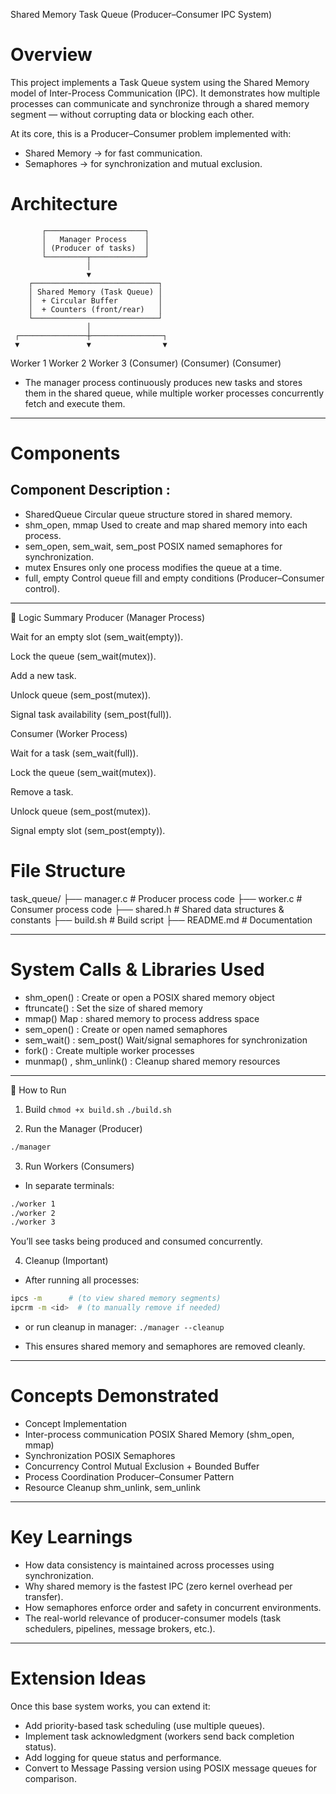 Shared Memory Task Queue (Producer–Consumer IPC System)

# Overview
This project implements a Task Queue system using the Shared Memory model of Inter-Process Communication (IPC).
It demonstrates how multiple processes can communicate and synchronize through a shared memory segment — without corrupting data or blocking each other.

At its core, this is a Producer–Consumer problem implemented with:
- Shared Memory → for fast communication.
- Semaphores → for synchronization and mutual exclusion.

# Architecture
           ┌──────────────────────┐
           │   Manager Process    │
           │ (Producer of tasks)  │
           └─────────┬────────────┘
                     │
                     ▼
        ┌────────────────────────────┐
        │ Shared Memory (Task Queue) │
        │  + Circular Buffer         │
        │  + Counters (front/rear)   │
        └────────────────────────────┘
                     │
     ┌───────────────┼────────────────┐
     ▼               ▼                ▼
 Worker 1       Worker 2         Worker 3
 (Consumer)     (Consumer)       (Consumer)


- The manager process continuously produces new tasks and stores them in the shared queue,
  while multiple worker processes concurrently fetch and execute them.
  
------

# Components
## Component	Description : 
- SharedQueue	Circular queue structure stored in shared memory.
- shm_open, mmap	Used to create and map shared memory into each process.
- sem_open, sem_wait, sem_post	POSIX named semaphores for synchronization.
- mutex	Ensures only one process modifies the queue at a time.
- full, empty	Control queue fill and empty conditions (Producer–Consumer control).
  
------

🧠 Logic Summary
Producer (Manager Process)

Wait for an empty slot (sem_wait(empty)).

Lock the queue (sem_wait(mutex)).

Add a new task.

Unlock queue (sem_post(mutex)).

Signal task availability (sem_post(full)).

Consumer (Worker Process)

Wait for a task (sem_wait(full)).

Lock the queue (sem_wait(mutex)).

Remove a task.

Unlock queue (sem_post(mutex)).

Signal empty slot (sem_post(empty)).

# File Structure
task_queue/
├── manager.c       # Producer process code
├── worker.c        # Consumer process code
├── shared.h        # Shared data structures & constants
├── build.sh        # Build script
├── README.md       # Documentation

------

# System Calls & Libraries Used
- shm_open() : Create or open a POSIX shared memory object
- ftruncate() : Set the size of shared memory
- mmap()	Map : shared memory to process address space
- sem_open() : Create or open named semaphores
- sem_wait() : sem_post()	Wait/signal semaphores for synchronization
- fork() : Create multiple worker processes
- munmap() , shm_unlink()	: Cleanup shared memory resources

-------

🚀 How to Run
1. Build
```chmod +x build.sh```
```./build.sh```

2. Run the Manager (Producer)
```bash 
./manager
```

3. Run Workers (Consumers)
- In separate terminals:
```bash
./worker 1
./worker 2
./worker 3
```

You’ll see tasks being produced and consumed concurrently.

4. Cleanup (Important)

- After running all processes:
```bash
ipcs -m      # (to view shared memory segments)
ipcrm -m <id>  # (to manually remove if needed)
```
- or run cleanup in manager:
```./manager --cleanup```

- This ensures shared memory and semaphores are removed cleanly.
  
--------

# Concepts Demonstrated
- Concept	Implementation
- Inter-process communication	POSIX Shared Memory (shm_open, mmap)
- Synchronization	POSIX Semaphores
- Concurrency Control	Mutual Exclusion + Bounded Buffer
- Process Coordination	Producer–Consumer Pattern
- Resource Cleanup	shm_unlink, sem_unlink
  
--------

# Key Learnings
- How data consistency is maintained across processes using synchronization.
- Why shared memory is the fastest IPC (zero kernel overhead per transfer).
- How semaphores enforce order and safety in concurrent environments.
- The real-world relevance of producer-consumer models (task schedulers, pipelines, message brokers, etc.).
  
------

# Extension Ideas
Once this base system works, you can extend it:
- Add priority-based task scheduling (use multiple queues).
- Implement task acknowledgment (workers send back completion status).
- Add logging for queue status and performance.
- Convert to Message Passing version using POSIX message queues for comparison.

